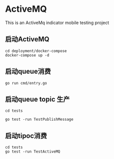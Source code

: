 # ActiveMQ
This is an ActiveMq indicator mobile testing project


## 启动ActiveMQ
```shell
cd deployment/docker-compose
docker-compose up -d
```

## 启动queue消费

```shell
go run cmd/entry.go
```

## 启动queue topic 生产

```shell
cd tests

go test -run TestPublishMessage
```

## 启动tipoc消费
```shell
cd tests
go test -run TestActiveMQ
``` 